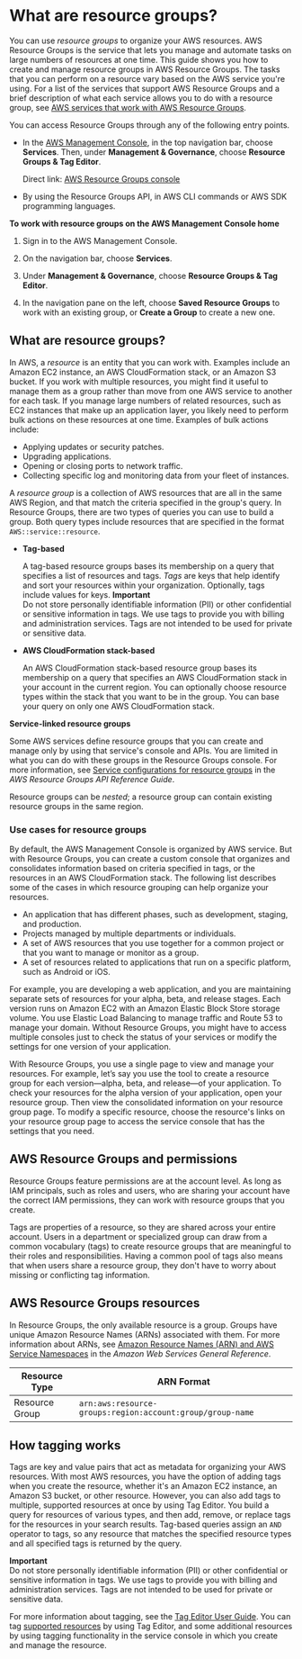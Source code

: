 # What are resource groups?<a name="resource-groups"></a>

You can use *resource groups* to organize your AWS resources\. AWS Resource Groups is the service that lets you manage and automate tasks on large numbers of resources at one time\. This guide shows you how to create and manage resource groups in AWS Resource Groups\. The tasks that you can perform on a resource vary based on the AWS service you're using\. For a list of the services that support AWS Resource Groups and a brief description of what each service allows you to do with a resource group, see [AWS services that work with AWS Resource Groups](integrated-services-list.md)\.

You can access Resource Groups through any of the following entry points\.
+ In the [AWS Management Console](https://console.aws.amazon.com/console/home), in the top navigation bar, choose **Services**\. Then, under **Management & Governance**, choose **Resource Groups & Tag Editor**\.

  Direct link: [AWS Resource Groups console](https://console.aws.amazon.com/resource-groups)
+ By using the Resource Groups API, in AWS CLI commands or AWS SDK programming languages\.

**To work with resource groups on the AWS Management Console home**

1. Sign in to the AWS Management Console\.

1. On the navigation bar, choose **Services**\.

1. Under **Management & Governance**, choose **Resource Groups & Tag Editor**\.

1. In the navigation pane on the left, choose **Saved Resource Groups** to work with an existing group, or **Create a Group** to create a new one\.

## What are resource groups?<a name="resource-groups-intro"></a>

In AWS, a *resource* is an entity that you can work with\. Examples include an Amazon EC2 instance, an AWS CloudFormation stack, or an Amazon S3 bucket\. If you work with multiple resources, you might find it useful to manage them as a group rather than move from one AWS service to another for each task\. If you manage large numbers of related resources, such as EC2 instances that make up an application layer, you likely need to perform bulk actions on these resources at one time\. Examples of bulk actions include:
+ Applying updates or security patches\.
+ Upgrading applications\.
+ Opening or closing ports to network traffic\.
+ Collecting specific log and monitoring data from your fleet of instances\.

A *resource group* is a collection of AWS resources that are all in the same AWS Region, and that match the criteria specified in the group's query\. In Resource Groups, there are two types of queries you can use to build a group\. Both query types include resources that are specified in the format `AWS::service::resource`\.
+ **Tag\-based**

  A tag\-based resource groups bases its membership on a query that specifies a list of resources and tags\. *Tags* are keys that help identify and sort your resources within your organization\. Optionally, tags include values for keys\.
**Important**  
Do not store personally identifiable information \(PII\) or other confidential or sensitive information in tags\. We use tags to provide you with billing and administration services\. Tags are not intended to be used for private or sensitive data\.
+ **AWS CloudFormation stack\-based**

  An AWS CloudFormation stack\-based resource group bases its membership on a query that specifies an AWS CloudFormation stack in your account in the current region\. You can optionally choose resource types within the stack that you want to be in the group\. You can base your query on only one AWS CloudFormation stack\.

**Service\-linked resource groups**

Some AWS services define resource groups that you can create and manage only by using that service's console and APIs\. You are limited in what you can do with these groups in the Resource Groups console\. For more information, see [Service configurations for resource groups](https://docs.aws.amazon.com/ARG/latest/APIReference/about-slg.html) in the *AWS Resource Groups API Reference Guide*\.

Resource groups can be *nested*; a resource group can contain existing resource groups in the same region\.

### Use cases for resource groups<a name="resource-groups-intro-usecases"></a>

By default, the AWS Management Console is organized by AWS service\. But with Resource Groups, you can create a custom console that organizes and consolidates information based on criteria specified in tags, or the resources in an AWS CloudFormation stack\. The following list describes some of the cases in which resource grouping can help organize your resources\.
+ An application that has different phases, such as development, staging, and production\.
+ Projects managed by multiple departments or individuals\.
+ A set of AWS resources that you use together for a common project or that you want to manage or monitor as a group\.
+ A set of resources related to applications that run on a specific platform, such as Android or iOS\.

For example, you are developing a web application, and you are maintaining separate sets of resources for your alpha, beta, and release stages\. Each version runs on Amazon EC2 with an Amazon Elastic Block Store storage volume\. You use Elastic Load Balancing to manage traffic and Route 53 to manage your domain\. Without Resource Groups, you might have to access multiple consoles just to check the status of your services or modify the settings for one version of your application\.

With Resource Groups, you use a single page to view and manage your resources\. For example, let’s say you use the tool to create a resource group for each version—alpha, beta, and release—of your application\. To check your resources for the alpha version of your application, open your resource group\. Then view the consolidated information on your resource group page\. To modify a specific resource, choose the resource's links on your resource group page to access the service console that has the settings that you need\.

## AWS Resource Groups and permissions<a name="how-resourcegroups-works"></a>

Resource Groups feature permissions are at the account level\. As long as IAM principals, such as roles and users, who are sharing your account have the correct IAM permissions, they can work with resource groups that you create\. 

Tags are properties of a resource, so they are shared across your entire account\. Users in a department or specialized group can draw from a common vocabulary \(tags\) to create resource groups that are meaningful to their roles and responsibilities\. Having a common pool of tags also means that when users share a resource group, they don't have to worry about missing or conflicting tag information\.

## AWS Resource Groups resources<a name="resourcegroups-arns"></a>

In Resource Groups, the only available resource is a group\. Groups have unique Amazon Resource Names \(ARNs\) associated with them\. For more information about ARNs, see [Amazon Resource Names \(ARN\) and AWS Service Namespaces](https://docs.aws.amazon.com/general/latest/gr/aws-arns-and-namespaces.html) in the *Amazon Web Services General Reference*\.


|  Resource Type  |  ARN Format  | 
| --- | --- | 
|  Resource Group  |  `arn:aws:resource-groups:region:account:group/group-name`  | 

## How tagging works<a name="how-tagging-works"></a>

Tags are key and value pairs that act as metadata for organizing your AWS resources\. With most AWS resources, you have the option of adding tags when you create the resource, whether it's an Amazon EC2 instance, an Amazon S3 bucket, or other resource\. However, you can also add tags to multiple, supported resources at once by using Tag Editor\. You build a query for resources of various types, and then add, remove, or replace tags for the resources in your search results\. Tag\-based queries assign an `AND` operator to tags, so any resource that matches the specified resource types and all specified tags is returned by the query\.

**Important**  
Do not store personally identifiable information \(PII\) or other confidential or sensitive information in tags\. We use tags to provide you with billing and administration services\. Tags are not intended to be used for private or sensitive data\.

For more information about tagging, see the [Tag Editor User Guide](https://docs.aws.amazon.com/tag-editor/latest/userguide)\. You can tag [supported resources](supported-resources.md) by using Tag Editor, and some additional resources by using tagging functionality in the service console in which you create and manage the resource\.